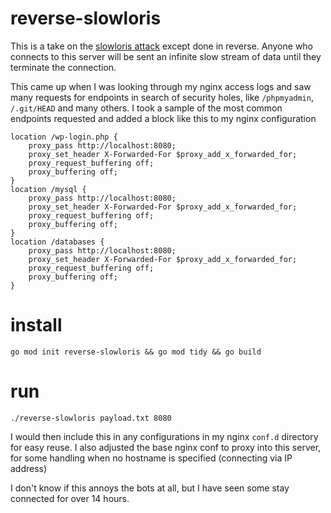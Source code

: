 # reverse-slowloris

This is a take on the
[slowloris attack](https://en.wikipedia.org/wiki/Slowloris_(computer_security))
except done in reverse. Anyone who connects to this server will be sent an
infinite slow stream of data until they terminate the connection.

This came up when I was looking through my nginx access logs and saw many
requests for endpoints in search of security holes, like `/phpmyadmin`,
`/.git/HEAD` and many others. I took a sample of the most common endpoints
requested and added a block like this to my nginx configuration

    location /wp-login.php {
        proxy_pass http://localhost:8080;
        proxy_set_header X-Forwarded-For $proxy_add_x_forwarded_for;
        proxy_request_buffering off;
        proxy_buffering off;
    }
    location /mysql {
        proxy_pass http://localhost:8080;
        proxy_set_header X-Forwarded-For $proxy_add_x_forwarded_for;
        proxy_request_buffering off;
        proxy_buffering off;
    }
    location /databases {
        proxy_pass http://localhost:8080;
        proxy_set_header X-Forwarded-For $proxy_add_x_forwarded_for;
        proxy_request_buffering off;
        proxy_buffering off;
    }

# install

`
go mod init reverse-slowloris && go mod tidy && go build
`

# run

`./reverse-slowloris payload.txt 8080`


I would then include this in any configurations in my nginx `conf.d` directory
for easy reuse. I also adjusted the base nginx conf to proxy into this server,
for some handling when no hostname is specified (connecting via IP address)

I don't know if this annoys the bots at all, but I have seen some stay connected
for over 14 hours.

